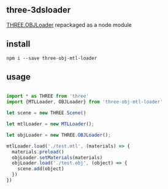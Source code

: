 ## three-3dsloader

[THREE.OBJLoader](https://threejs.org/examples/js/loaders/OBJLoader.js) repackaged as a node module

## install

`npm i --save three-obj-mtl-loader`

## usage

```js

import * as THREE from 'three'
import {MTLLoader, OBJLoader} from 'three-obj-mtl-loader'

let scene = new THREE.Scene()

let mtlLoader = new MTLLoader();

let objLoader = new THREE.OBJLoader();

mtlLoader.load('./test.mtl', (materials) => {
  materials.preload()
  objLoader.setMaterials(materials)
  objLoader.load('./test.obj', (object) => {
    scene.add(object)
  })
})

```